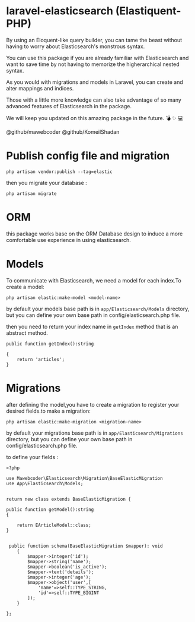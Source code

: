 
# laravel-elasticsearch (Elastiquent-PHP)

By using an Eloquent-like query builder, you can tame the beast without having to worry about Elasticsearch's monstrous syntax.

You can use this package if you are already familiar with Elasticsearch and want to save time by not having to memorize the higherarchical nested syntax.

As you would with migrations and models in Laravel, you can create and alter mappings and indices.

Those with a little more knowledge can also take advantage of so many advanced features of Elasticsearch in the package.

We will keep you updated on this amazing package in the future. :bomb: :sparkles: :computer:



@github/mawebcoder @github/KomeilShadan


# Publish config file and migration

``php artisan vendor:publish --tag=elastic``

then you migrate your database :

``php artisan migrate``


# ORM
this package works base on the ORM Database design to induce a more comfortable use experience in using elasticsearch.

# Models
To communicate with Elasticsearch, we need a model for each index.To create a model:

``php artisan elastic:make-model <model-name>``

by default your models base path is in ``app/Elasticsearch/Models`` directory, but you can  define your own base path  in config/elasticsearch.php file.

then you need to return your index name in ``getIndex`` method that is an abstract method.

```
public function getIndex():string 

{
    return 'articles';
}

```

# Migrations

after defining the model,you have to create a migration to register your desired fields.to make a migration:

``php artisan elastic:make-migration <migration-name>``

by default your migrations base path is in ``app/Elasticsearch/Migrations`` directory, but you can  define your own base path  in config/elasticsearch.php file.

to define your fields :


```
<?php

use Mawebcoder\Elasticsearch\Migration\BaseElasticMigration
use App\Elasticsearch\Models;


return new class extends BaseElasticMigration {

public function getModel():string 
{

    return EArticleModel::class;
}


 public function schema(BaseElasticMigration $mapper): void
    {
        $mapper->integer('id');
        $mapper->string('name');
        $mapper->boolean('is_active');
        $mapper->text('details');
        $mapper->integer('age');
        $mapper->object('user',[
            'name'=>self::TYPE_STRING,
            'id'=>self::TYPE_BIGINT
        ]);
    }

};

```



